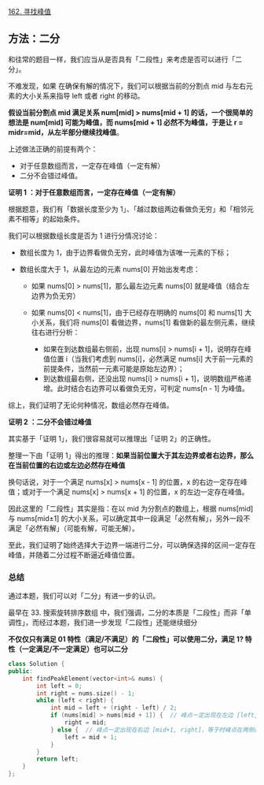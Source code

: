 [162. 寻找峰值](https://leetcode-cn.com/problems/find-peak-element/)

## 方法：二分

和往常的题目一样，我们应当从是否具有「二段性」来考虑是否可以进行「二分」。

不难发现，如果 在确保有解的情况下，我们可以根据当前的分割点 mid 与左右元素的大小关系来指导 left 或者 right 的移动。

**假设当前分割点 mid 满足关系 num[mid] > nums[mid + 1] 的话，一个很简单的想法是 num[mid] 可能为峰值，而 nums[mid + 1] 必然不为峰值，于是让 r = midr=mid，从左半部分继续找峰值**。

上述做法正确的前提有两个：

- 对于任意数组而言，一定存在峰值（一定有解）
- 二分不会错过峰值。

**证明 1 ：对于任意数组而言，一定存在峰值（一定有解）**

根据题意，我们有「数据长度至少为 1」、「越过数组两边看做负无穷」和「相邻元素不相等」的起始条件。

我们可以根据数组长度是否为 1 进行分情况讨论：

- 数组长度为 1，由于边界看做负无穷，此时峰值为该唯一元素的下标；

- 数组长度大于 1，从最左边的元素 nums[0] 开始出发考虑：

  - 如果 nums[0] > nums[1]，那么最左边元素 nums[0] 就是峰值（结合左边界为负无穷）

  - 如果 nums[0] < nums[1]，由于已经存在明确的 nums[0] 和 nums[1] 大小关系，我们将 nums[0] 看做边界，nums[1] 看做新的最左侧元素，继续往右进行分析：

    - 如果在到达数组最右侧前，出现 nums[i] > nums[i + 1]，说明存在峰值位置 i（当我们考虑到 nums[i]，必然满足 nums[i] 大于前一元素的前提条件，当然前一元素可能是原始左边界）；
    - 到达数组最右侧，还没出现 nums[i] > nums[i + 1]，说明数组严格递增。此时结合右边界可以看做负无穷，可判定 nums[n - 1] 为峰值。

综上，我们证明了无论何种情况，数组必然存在峰值。

**证明 2 ：二分不会错过峰值**

其实基于「证明 1」，我们很容易就可以推理出「证明 2」的正确性。

整理一下由「证明 1」得出的推理：**如果当前位置大于其左边界或者右边界，那么在当前位置的右边或左边必然存在峰值**

换句话说，对于一个满足 nums[x] > nums[x - 1] 的位置，x 的右边一定存在峰值；或对于一个满足 nums[x] > nums[x + 1] 的位置，x 的左边一定存在峰值。

因此这里的「二段性」其实是指：在以 mid 为分割点的数组上，根据 nums[mid] 与 nums[mid±1] 的大小关系，可以确定其中一段满足「必然有解」，另外一段不满足「必然有解」（可能有解，可能无解）。

至此，我们证明了始终选择大于边界一端进行二分，可以确保选择的区间一定存在峰值，并随着二分过程不断逼近峰值位置。

### 总结

通过本题，我们可以对「二分」有进一步的认识。

最早在 33. 搜索旋转排序数组 中，我们强调，二分的本质是「二段性」而非「单调性」，而经过本题，我们进一步发现「二段性」还能继续细分

**不仅仅只有满足 01 特性（满足/不满足）的「二段性」可以使用二分，满足 1? 特性（一定满足/不一定满足）也可以二分**

```c++
class Solution {
public:
    int findPeakElement(vector<int>& nums) {
        int left = 0;
        int right = nums.size() - 1;
        while (left < right) {
            int mid = left + (right - left) / 2;
            if (nums[mid] > nums[mid + 1]) {  // 峰点一定出现在左边 [left, mid]
                right = mid;
            } else {  // 峰点一定出现在右边 [mid+1, right]，等于时峰点在两侧都可能出现
                left = mid + 1;
            }
        }
        return left;
    }
};
```

